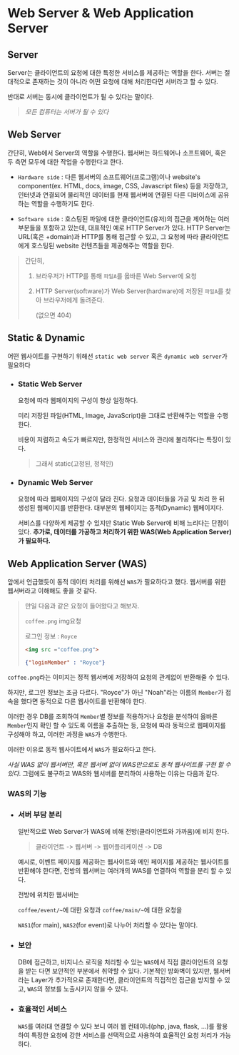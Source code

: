 # Web Server & Web Application Server



## Server

Server는 클라이언트의 요청에 대한 특정한 서비스를 제공하는 역할을 한다. 서버는 절대적으로 존재하는 것이 아니라 어떤 요청에 대해 처리한다면 서버라고 할 수 있다.

반대로 서버는 동시에 클라이언트가 될 수 있다는 말이다.

> *모든 컴퓨터는 서버가 될 수 있다*

## Web Server

간단히, Web에서 Server의 역할을 수행한다. 
웹서버는 하드웨어나 소프트웨어, 혹은 두 측면 모두에 대한 작업을 수행한다고 한다.

- `Hardware side` : 다른 웹서버의 소프트웨어(프로그램)이나 website's component(ex. HTML, docs, image, CSS, Javascript files) 등을 저장하고, 인터넷과 연결되어 물리적인 데이터를 현재 웹서버에 연결된 다른 디바이스에 공유하는 역할을 수행하기도 한다.

- `Software side` : 호스팅된 파일에 대한 클라이언트(유저)의 접근을 제어하는 여러 부분들을 포함하고 있는데, 대표적인 예로 HTTP Server가 있다. HTTP Server는 URL(혹은 +domain)과 HTTP를 통해 접근할 수 있고, 그 요청에 따라 클라이언트에게 호스팅된 website 컨텐츠들을 제공해주는 역할을 한다.

> 간단히,
>
> 1. 브라우저가 HTTP를 통해 `파일A`를 옳바른 Web Server에 요청
>
> 2. HTTP Server(software)가 Web Server(hardware)에 저장된 `파일A`를 찾아 브라우저에게 돌려준다.
>
>    (없으면 404)



## Static & Dynamic

어떤 웹사이트를 구현하기 위해선 `static web server` 혹은 `dynamic web server`가 필요하다

- ### Static Web Server

  요청에 따라 웹페이지의 구성이 항상 일정하다.

  미리 저장된 파일(HTML, Image, JavaScript)을 그대로 반환해주는 역할을 수행한다.

  비용이 저렴하고 속도가 빠르지만, 한정적인 서비스와 관리에 불리하다는 특징이 있다.

  >그래서 static(고정된, 정적인)

- ### Dynamic Web Server

  요청에 따라 웹페이지의 구성이 달라 진다. 요청과 데이터들을 가공 및 처리 한 뒤 생성된 웹페이지를 반환한다. 대부분의 웹페이지는 동적(Dynamic) 웹페이지다.

  서비스를 다양하게 제공할 수 있지만 Static Web Server에 비해 느리다는 단점이 있다. 
  **추가로, 데이터를 가공하고 처리하기 위한 WAS(Web Application Server)가 필요하다.**



## Web Application Server (WAS)

앞에서 언급했듯이 동적 데이터 처리를 위해선 `WAS`가 필요하다고 했다. 웹서버를 위한 웹서버라고 이해해도 좋을 것 같다. 

>만일 다음과 같은 요청이 들어왔다고 해보자.
>
>`coffee.png` img요청
>
> 로그인 정보 : `Royce`
>
>```HTML
><img src ="coffee.png">
>```
>
>```json
>{"loginMember" : "Royce"}
>```

`coffee.png`라는 이미지는 정적 웹서버에 저장하여 요청의 관계없이 반환해줄 수 있다.

하지만, 로그인 정보는 조금 다르다. "Royce"가 아닌 "Noah"라는 이름의 `Member`가 접속을 했다면 동적으로 다른 웹사이트를 반환해야 한다.

이러한 경우 DB를 조회하여 `Member`별 정보를 적용하거나 요청을 분석하여 옳바른 `Member`인지 확인 할 수 있도록 이름을 추출하는 등, 요청에 따라 동적으로 웹페이지를 구성해야 하고, 이러한 과정을 `WAS`가 수행한다.

이러한 이유로 동적 웹사이트에서 `WAS`가 필요하다고 한다.

*사실 WAS 없이 웹서버만, 혹은 웹서버 없이 WAS만으로도 동적 웹사이트를 구현 할 수 있다*.
그럼에도 불구하고 WAS와 웹서버를 분리하여 사용하는 이유는 다음과 같다.



### WAS의 기능

- ### 서버 부담 분리

  일반적으로 Web Server가 WAS에 비해 전방(클라이언트와 가까움)에 비치 한다.

  > 클라이언트 -> 웹서버 -> 웹어플리케이션 -> DB

  예시로, 이벤트 페이지를 제공하는 웹사이트와 메인 페이지를 제공하는 웹사이트를 반환해야 한다면, 전방의 웹서버는 여러개의 WAS를 연결하여 역할을 분리 할 수 있다. 

  전방에 위치한 웹서버는

  `coffee/event/~`에 대한 요청과
  `coffee/main/~`에 대한 요청을 

  `WAS1`(for main), `WAS2`(for event)로 나누어 처리할 수 있다는 말이다.

- ### 보안

  DB에 접근하고, 비지니스 로직을 처리할 수 있는 `WAS`에서 직접 클라이언트의 요청을 받는 다면 보안적인 부분에서 취약할 수 있다. 기본적인 방화벽이 있지만, 웹서버라는 Layer가 추가적으로 존재한다면, 클라이언트의 직접적인 접근을 방지할 수 있고, `WAS`의 정보를 노출시키지 않을 수 있다.

  

- ### 효율적인 서비스

  `WAS`를 여러대 연결할 수 있다 보니 여러 웹 컨테이너(php, java, flask, ...)를 활용하여 특정한 요청에 강한 서비스를 선택적으로 사용하여 효율적인 요청 처리가 가능하다.





